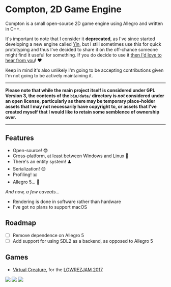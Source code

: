 # Compton, 2D Game Engine

Compton is a small open-source 2D game engine using Allegro and written in C++.

It's important to note that I consider it **deprecated**, 
as I've since started developing a new engine called [Yin](https://hogsy.itch.io/yin-3d-game-engine),
but I still sometimes use this for quick prototyping and thus I've decided to share it
on the off-chance someone might find it useful for something.
If you do decide to use it [then I'd love to hear from you](mailto:hogsy@oldtimes-software.com)! ❤️

Keep in mind it's also unlikely I'm going to be accepting contributions given I'm not going to be actively maintaining it.

----

**Please note that while the main project itself is considered under GPL Version 3, 
the contents of the `bin/data/` directory is *not* considered under 
an open license, particularly as there may be temporary place-holder 
assets that I may not necessarily have copyright to, or assets that 
I've created myself that I would like to retain some semblence of 
ownership over.**

----

## Features
- Open-source! 😎
- Cross-platform, at least between Windows and Linux 🐧
- There's an entity system! ♟️
- Serialization! 😊
- Profiling! 📊
- Allegro 5... 🤢

*And now, a few caveats...*
- Rendering is done in software rather than hardware
- I've got no plans to support macOS

## Roadmap

- [ ] Remove dependence on Allegro 5
- [ ] Add support for using SDL2 as a backend, as opposed to Allegro 5

## Games

- [Virtual Creature](https://hogsy.itch.io/virtual-creature), for the [LOWREZJAM 2017](https://itch.io/jam/lowrezjam2017)

![](https://img.itch.zone/aW1hZ2UvMTY4MDg3Lzc3OTEyMy5wbmc=/147x117%23/TWdaHR.png)
![](https://img.itch.zone/aW1hZ2UvMTY4MDg3Lzc3OTEyNS5wbmc=/147x117%23/raednW.png)
![](https://img.itch.zone/aW1hZ2UvMTY4MDg3Lzc3OTEyNC5wbmc=/147x117%23/zsS%2F1L.png)
